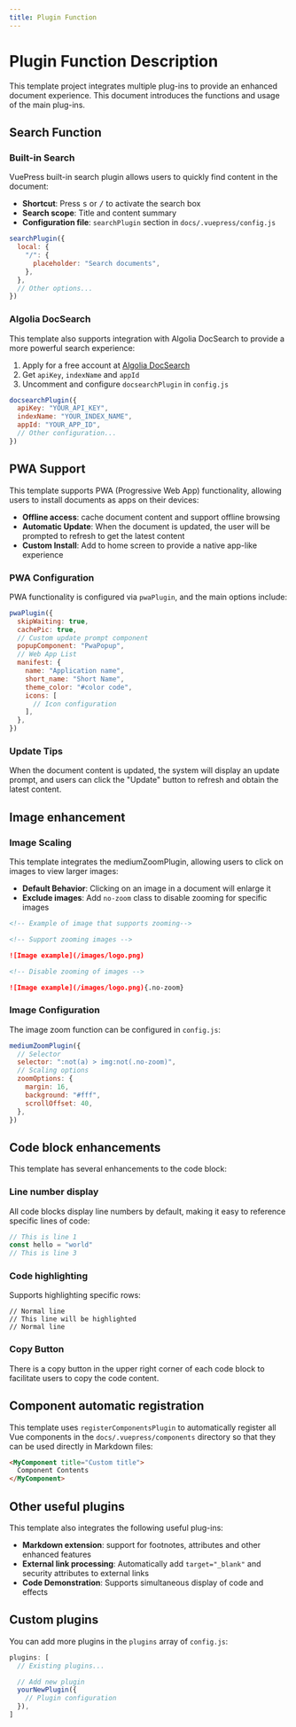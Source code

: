```yaml
---
title: Plugin Function
---
```


# Plugin Function Description

This template project integrates multiple plug-ins to provide an enhanced document experience. This document introduces the functions and usage of the main plug-ins.

## Search Function

### Built-in Search

VuePress built-in search plugin allows users to quickly find content in the document:

- **Shortcut**: Press <kbd>s</kbd> or <kbd>/</kbd> to activate the search box
- **Search scope**: Title and content summary
- **Configuration file**: `searchPlugin` section in `docs/.vuepress/config.js`

```js
searchPlugin({
  local: {
    "/": {
      placeholder: "Search documents",
    },
  },
  // Other options...
})
```

### Algolia DocSearch

This template also supports integration with Algolia DocSearch to provide a more powerful search experience:

1. Apply for a free account at [Algolia DocSearch](https://docsearch.algolia.com/apply/)
2. Get `apiKey`, `indexName` and `appId`
3. Uncomment and configure `docsearchPlugin` in `config.js`

```js
docsearchPlugin({
  apiKey: "YOUR_API_KEY",
  indexName: "YOUR_INDEX_NAME",
  appId: "YOUR_APP_ID",
  // Other configuration...
})
```

## PWA Support

This template supports PWA (Progressive Web App) functionality, allowing users to install documents as apps on their devices:

- **Offline access**: cache document content and support offline browsing
- **Automatic Update**: When the document is updated, the user will be prompted to refresh to get the latest content
- **Custom Install**: Add to home screen to provide a native app-like experience

### PWA Configuration

PWA functionality is configured via `pwaPlugin`, and the main options include:

```js
pwaPlugin({
  skipWaiting: true,
  cachePic: true,
  // Custom update prompt component
  popupComponent: "PwaPopup",
  // Web App List
  manifest: {
    name: "Application name",
    short_name: "Short Name",
    theme_color: "#color code",
    icons: [
      // Icon configuration
    ],
  },
})
```

### Update Tips

When the document content is updated, the system will display an update prompt, and users can click the "Update" button to refresh and obtain the latest content.

## Image enhancement

### Image Scaling

This template integrates the mediumZoomPlugin, allowing users to click on images to view larger images:

- **Default Behavior**: Clicking on an image in a document will enlarge it
- **Exclude images**: Add `no-zoom` class to disable zooming for specific images

```md
<!-- Example of image that supports zooming-->

<!-- Support zooming images -->

![Image example](/images/logo.png)

<!-- Disable zooming of images -->

![Image example](/images/logo.png){.no-zoom}
```

### Image Configuration

The image zoom function can be configured in `config.js`:

```js
mediumZoomPlugin({
  // Selector
  selector: ":not(a) > img:not(.no-zoom)",
  // Scaling options
  zoomOptions: {
    margin: 16,
    background: "#fff",
    scrollOffset: 40,
  },
})
```

## Code block enhancements

This template has several enhancements to the code block:

### Line number display

All code blocks display line numbers by default, making it easy to reference specific lines of code:

```js
// This is line 1
const hello = "world"
// This is line 3
```

### Code highlighting

Supports highlighting specific rows:

```js{2}
// Normal line
// This line will be highlighted
// Normal line
```

### Copy Button

There is a copy button in the upper right corner of each code block to facilitate users to copy the code content.

## Component automatic registration

This template uses `registerComponentsPlugin` to automatically register all Vue components in the `docs/.vuepress/components` directory so that they can be used directly in Markdown files:

```md
<MyComponent title="Custom title">
  Component Contents
</MyComponent>
```

## Other useful plugins

This template also integrates the following useful plug-ins:

- **Markdown extension**: support for footnotes, attributes and other enhanced features
- **External link processing**: Automatically add `target="_blank"` and security attributes to external links
- **Code Demonstration**: Supports simultaneous display of code and effects

## Custom plugins

You can add more plugins in the `plugins` array of `config.js`:

```js
plugins: [
  // Existing plugins...

  // Add new plugin
  yourNewPlugin({
    // Plugin configuration
  }),
]
```
